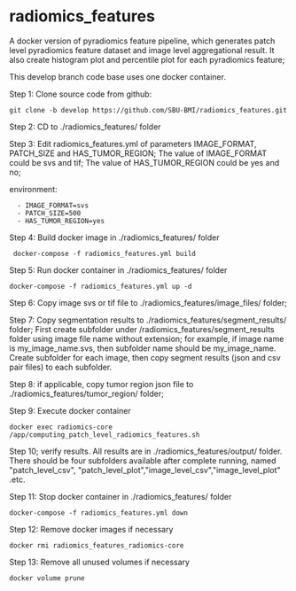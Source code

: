 # radiomics_features
   A docker version of pyradiomics feature pipeline, which generates patch level pyradiomics feature dataset and image level
aggregational result. It also create histogram plot and percentile plot for each pyradiomics feature; 

  This develop branch code base uses one docker container.

Step 1: Clone source code from github:
```
git clone -b develop https://github.com/SBU-BMI/radiomics_features.git
```

Step 2: CD to ./radiomics_features/ folder

Step 3: Edit radiomics_features.yml of parameters IMAGE_FORMAT, PATCH_SIZE and HAS_TUMOR_REGION; The value of IMAGE_FORMAT could be svs and tif; The value of HAS_TUMOR_REGION could be yes and no; 

environment:

      - IMAGE_FORMAT=svs
      - PATCH_SIZE=500 
      - HAS_TUMOR_REGION=yes
      
Step 4: Build docker image in ./radiomics_features/ folder 
```
 docker-compose -f radiomics_features.yml build
```
Step 5: Run docker container in ./radiomics_features/ folder
  ```
  docker-compose -f radiomics_features.yml up -d
  ```
Step 6: Copy image svs or tif file to ./radiomics_features/image_files/ folder;

Step 7: Copy  segmentation results to ./radiomics_features/segment_results/ folder; First create subfolder under  /radiomics_features/segment_results folder using image file name without extension; for example, 
  if image name is my_image_name.svs, then subfolder name should be my_image_name.
  Create subfolder for each image, then copy segment results (json and csv pair files) to each subfolder.

Step 8: if applicable, copy tumor region json file to ./radiomics_features/tumor_region/ folder;

Step 9: Execute docker container
```
docker exec radiomics-core  /app/computing_patch_level_radiomics_features.sh
```
Step 10; verify results. All results are in ./radiomics_features/output/ folder. There should be four subfolders available after complete running, named "patch_level_csv", "patch_level_plot","image_level_csv","image_level_plot" .etc.

Step 11: Stop docker container  in ./radiomics_features/ folder
```
docker-compose -f radiomics_features.yml down
```

Step 12: Remove docker images if necessary
```
docker rmi radiomics_features_radiomics-core
```

Step 13: Remove all unused volumes if necessary
```
docker volume prune
```
